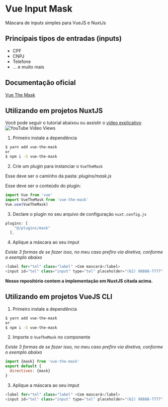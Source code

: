 
# Vue Input Mask

Máscara de inputs simples para VueJS e NuxtJs

## Principais tipos de entradas (inputs)

- CPF
- CNPJ
- Telefone
- ... e muito mais

## Documentação oficial

[Vue The Mask](https://vuejs-tips.github.io/vue-the-mask/)

## Utilizando em projetos NuxtJS

Você pode seguir o tutorial abaixou ou assistir o [vídeo explicativo](https://youtu.be/f9mH7Od2mls)
![YouTube Video Views](https://img.shields.io/youtube/views/f9mH7Od2mls?style=social)

1) Primeiro instale a dependência

```bash
$ yarn add vue-the-mask
or
$ npm i -S vue-the-mask
````

2) Crie um plugin para instanciar o `VueTheMask`

Esse deve ser o caminho da pasta: *plugins/mask.js*

Esse deve ser o conteúdo do plugin:

```javascript
import Vue from 'vue'
import VueTheMask from 'vue-the-mask'
Vue.use(VueTheMask)
````

3) Declare o plugin no seu arquivo de configuração `nuxt.config.js`

```javascript
plugins: [
    "@/plugins/mask"
  ],
```

4) Aplique a máscara ao seu imput

*Existe 3 formas de se fazer isso, no meu caso prefiro via diretiva, conforme o exemplo abaixo*

```javascript
<label for="tel" class="label" >Com mascará</label>
<input id="tel" class="input" type="tel" placeholder="(62) 98888-7777" v-mask="['(##) ####-####', '(##) #####-####']">
```

**Nesse repositório contem a implementação em NuxtJS citada acima.**

## Utilizando em projetos VueJS CLI

1) Primeiro instale a dependência

```bash
$ yarn add vue-the-mask
or
$ npm i -S vue-the-mask
````

2) Importe o `VueTheMask` no componente 

*Existe 3 formas de se fazer isso, no meu caso prefiro via diretiva, conforme o exemplo abaixo*

```javascript
import {mask} from 'vue-the-mask'
export default {
  directives: {mask}
}
````

3) Aplique a máscara ao seu imput

```javascript
<label for="tel" class="label" >Com mascará</label>
<input id="tel" class="input" type="tel" placeholder="(62) 98888-7777" v-mask="['(##) ####-####', '(##) #####-####']">
```
